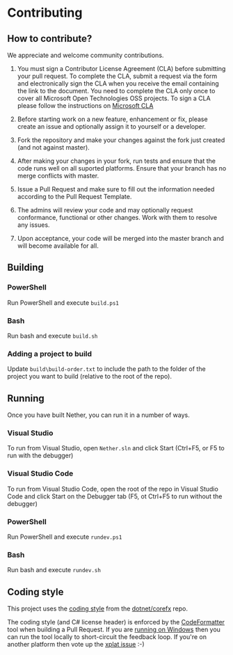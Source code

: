 # Contributing

## How to contribute?

We appreciate and welcome community contributions.

1. You must sign a Contributor License Agreement (CLA) before submitting your pull request. To complete the CLA, submit a request via the form and electronically sign the CLA when you receive the email containing the link to the document. You need to complete the CLA only once to cover all Microsoft Open Technologies OSS projects. To sign a CLA please follow the instructions on [Microsoft CLA](https://cla.microsoft.com/)

1. Before starting work on a new feature, enhancement or fix, please create an issue and optionally assign it to yourself or a developer.
2. Fork the repository and make your changes against the fork just created (and not against master).
3. After making your changes in your fork, run tests and ensure that the code runs well on all suported platforms. Ensure that your branch has no merge conflicts with master.
5. Issue a Pull Request and make sure to fill out the information needed according to the Pull Request Template.
6. The admins will review your code and may optionally request conformance, functional or other changes. Work with them to resolve any issues.
7. Upon acceptance, your code will be merged into the master branch and will become available for all.

## Building

### PowerShell
Run PowerShell and execute `build.ps1`

### Bash
Run bash and execute `build.sh`

### Adding a project to build
Update `build\build-order.txt` to include the path to the folder of the project you want to build (relative to the root of the repo).

## Running
Once you have built Nether, you can run it in a number of ways.

### Visual Studio
To run from Visual Studio, open `Nether.sln` and click Start (Ctrl+F5, or F5 to run with the debugger)

### Visual Studio Code
To run from Visual Studio Code, open the root of the repo in Visual Studio Code and click Start on the Debugger tab (F5, ot Ctrl+F5 to run without the debugger)

### PowerShell
Run PowerShell and execute `rundev.ps1`

### Bash
Run bash and execute `rundev.sh`

## Coding style
This project uses the [coding style](https://github.com/dotnet/corefx/blob/master/Documentation/coding-guidelines/coding-style.md) from the [dotnet/corefx](https://github.com/dotnet/corefx) repo.

The coding style (and C# license header) is enforced by the [CodeFormatter](https://github.com/dotnet/codeformatter) tool when building a Pull Request. If you are [running on Windows](https://github.com/dotnet/codeformatter/issues/106) then you can run the tool locally to short-circuit the feedback loop. If you're on another platform then vote up the [xplat issue](https://github.com/dotnet/codeformatter/issues/106) :-)
 
